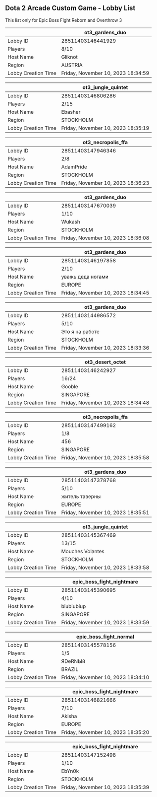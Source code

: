 ## Dota 2 Arcade Custom Game - Lobby List

This list only for Epic Boss Fight Reborn and Overthrow 3

|  | ot3_gardens_duo |
| ------ | ------ |
| Lobby ID | 28511403146441929 |
| Players | 8/10 |
| Host Name | Gliknot |
| Region | AUSTRIA |
| Lobby Creation Time | Friday, November 10, 2023 18:34:59 |


|  | ot3_jungle_quintet |
| ------ | ------ |
| Lobby ID | 28511403146806286 |
| Players | 2/15 |
| Host Name | Ebasher |
| Region | STOCKHOLM |
| Lobby Creation Time | Friday, November 10, 2023 18:35:19 |


|  | ot3_necropolis_ffa |
| ------ | ------ |
| Lobby ID | 28511403147946346 |
| Players | 2/8 |
| Host Name | AdamPride |
| Region | STOCKHOLM |
| Lobby Creation Time | Friday, November 10, 2023 18:36:23 |


|  | ot3_gardens_duo |
| ------ | ------ |
| Lobby ID | 28511403147670039 |
| Players | 1/10 |
| Host Name | Wukash |
| Region | STOCKHOLM |
| Lobby Creation Time | Friday, November 10, 2023 18:36:08 |


|  | ot3_gardens_duo |
| ------ | ------ |
| Lobby ID | 28511403146197858 |
| Players | 2/10 |
| Host Name | уважь деда ногами |
| Region | EUROPE |
| Lobby Creation Time | Friday, November 10, 2023 18:34:45 |


|  | ot3_gardens_duo |
| ------ | ------ |
| Lobby ID | 28511403144986572 |
| Players | 5/10 |
| Host Name | Это я на работе |
| Region | STOCKHOLM |
| Lobby Creation Time | Friday, November 10, 2023 18:33:36 |


|  | ot3_desert_octet |
| ------ | ------ |
| Lobby ID | 28511403146242927 |
| Players | 16/24 |
| Host Name | Gooble |
| Region | SINGAPORE |
| Lobby Creation Time | Friday, November 10, 2023 18:34:48 |


|  | ot3_necropolis_ffa |
| ------ | ------ |
| Lobby ID | 28511403147499162 |
| Players | 1/8 |
| Host Name | 456 |
| Region | SINGAPORE |
| Lobby Creation Time | Friday, November 10, 2023 18:35:58 |


|  | ot3_gardens_duo |
| ------ | ------ |
| Lobby ID | 28511403147378768 |
| Players | 5/10 |
| Host Name | житель таверны |
| Region | EUROPE |
| Lobby Creation Time | Friday, November 10, 2023 18:35:51 |


|  | ot3_jungle_quintet |
| ------ | ------ |
| Lobby ID | 28511403145367469 |
| Players | 13/15 |
| Host Name | Mouches Volantes |
| Region | STOCKHOLM |
| Lobby Creation Time | Friday, November 10, 2023 18:33:58 |


|  | epic_boss_fight_nightmare |
| ------ | ------ |
| Lobby ID | 28511403145390695 |
| Players | 4/10 |
| Host Name | biubiubiup |
| Region | SINGAPORE |
| Lobby Creation Time | Friday, November 10, 2023 18:33:59 |


|  | epic_boss_fight_normal |
| ------ | ------ |
| Lobby ID | 28511403145578156 |
| Players | 1/5 |
| Host Name | ЯDeRNЫй |
| Region | BRAZIL |
| Lobby Creation Time | Friday, November 10, 2023 18:34:10 |


|  | epic_boss_fight_nightmare |
| ------ | ------ |
| Lobby ID | 28511403146821666 |
| Players | 7/10 |
| Host Name | Akisha |
| Region | EUROPE |
| Lobby Creation Time | Friday, November 10, 2023 18:35:20 |


|  | epic_boss_fight_nightmare |
| ------ | ------ |
| Lobby ID | 28511403147152498 |
| Players | 1/10 |
| Host Name | EbYn0k |
| Region | STOCKHOLM |
| Lobby Creation Time | Friday, November 10, 2023 18:35:39 |


